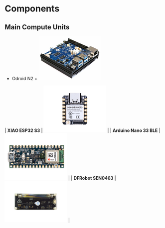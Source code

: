 # Components

## Main Compute Units 

- Odroid N2 +
  <img src="res/componentsImages/odroidn2plusA.jpg" alt="Odroid N2+" width="200"/>



  
| **XIAO ESP32 S3** | <img src="res/componentsImages/xiaoesp32s3.jpg" alt="XIAO ESP32 S3" width="200"/> |
| **Arduino Nano 33 BLE** | <img src="res/componentsImages/arduinonano33ble.jpg" alt="Arduino Nano 33 BLE" width="200"/> |
| **DFRobot SEN0463** | <img src="res/componentsImages/dfrobotSEN0463.jpg" alt="DFRobot SEN0463" width="200"/> |
